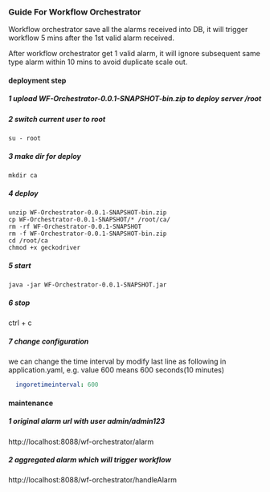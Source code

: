 ### Guide For Workflow Orchestrator 
Workflow orchestrator save all the alarms received into DB, it will trigger workflow 5 mins after the 1st valid alarm received.

After workflow orchestrator get 1 valid alarm, it will ignore subsequent same type alarm within 10 mins to avoid duplicate scale out.

#### deployment step
##### 1 upload WF-Orchestrator-0.0.1-SNAPSHOT-bin.zip to deploy server /root
##### 2 switch current user to root
```shell
su - root
```
##### 3 make dir for deploy
```shell
mkdir ca
```
##### 4 deploy
```shell
unzip WF-Orchestrator-0.0.1-SNAPSHOT-bin.zip
cp WF-Orchestrator-0.0.1-SNAPSHOT/* /root/ca/ 
rm -rf WF-Orchestrator-0.0.1-SNAPSHOT
rm -f WF-Orchestrator-0.0.1-SNAPSHOT-bin.zip
cd /root/ca
chmod +x geckodriver
```

##### 5 start
```shell
java -jar WF-Orchestrator-0.0.1-SNAPSHOT.jar
```

##### 6 stop
ctrl + c

##### 7 change configuration
we can change the time interval by modify last line as following in application.yaml, e.g. value 600 means 600 seconds(10 minutes)
  
```yaml
  ingoretimeinterval: 600
```
  
#### maintenance
##### 1 original alarm url with user admin/admin123
http://localhost:8088/wf-orchestrator/alarm

##### 2 aggregated alarm which will trigger workflow
http://localhost:8088/wf-orchestrator/handleAlarm

